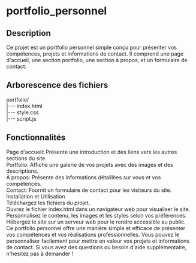 # portfolio_personnel

## Description
Ce projet est un portfolio personnel simple conçu pour présenter vos compétences, projets et informations de contact. Il comprend une page d'accueil, une section portfolio, une section à propos, et un formulaire de contact. 

## Arborescence des fichiers 

portfolio/  
|--- index.html  
|--- style.css  
|--- script.js  

## Fonctionnalités 
Page d'accueil: Présente une introduction et des liens vers les autres sections du site.  
Portfolio: Affiche une galerie de vos projets avec des images et des descriptions.  
À propos: Présente des informations détaillées sur vous et vos compétences.  
Contact: Fournit un formulaire de contact pour les visiteurs du site.  
Installation et Utilisation  
Téléchargez les fichiers du projet.  
Ouvrez le fichier index.html dans un navigateur web pour visualiser le site.  
Personnalisez le contenu, les images et les styles selon vos préférences.  
Hébergez le site sur un serveur web pour le rendre accessible au public.  
Ce portfolio personnel offre une manière simple et efficace de présenter vos compétences et vos réalisations professionnelles. Vous pouvez le personnaliser facilement pour mettre en valeur vos projets et informations de contact. Si vous avez des questions ou besoin d'aide supplémentaire, n'hésitez pas à demander ! 

